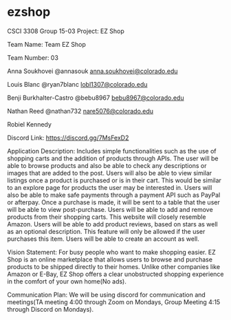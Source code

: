 # ezshop
CSCI 3308 Group 15-03 Project: EZ Shop

Team Name: Team EZ Shop

Team Number: 03

Anna Soukhovei @annasouk anna.soukhovei@colorado.edu

Louis Blanc @ryan7blanc lobl1307@colorado.edu

Benji Burkhalter-Castro @bebu8967 bebu8967@colorado.edu

Nathan Reed @nathan732 nare5076@colorado.edu

Robiel Kennedy

Discord Link: https://discord.gg/7MsFexD2


Application Description:
Includes simple functionalities such as the use of shopping carts and the addition of products through APIs. The user will be able to browse products and also be able to check any descriptions or images that are added to the post. Users will also be able to view similar listings once a product is purchased or is in their cart. This would be similar to an explore page for products the user may be interested in. Users will also be able to make safe payments through a payment API such as PayPal or afterpay. Once a purchase is made, it will be sent to a table that the user will be able to view post-purchase. Users will be able to add and remove products from their shopping carts. This website will closely resemble Amazon. Users will be able to add product reviews, based on stars as well as an optional description. This feature will only be allowed if the user purchases this item. Users will be able to create an account as well. 

Vision Statement:
For busy people who want to make shopping easier. EZ Shop is an online marketplace that allows users to browse and purchase products to be shipped directly to their homes. Unlike other companies like Amazon or E-Bay, EZ Shop offers a clear unobstructed shopping experience in the comfort of your own home(No ads).  

Communication Plan:
We will be using discord for communication and meetings(TA meeting 4:00 through Zoom on Mondays, Group Meeting 4:15 through Discord on Mondays).
